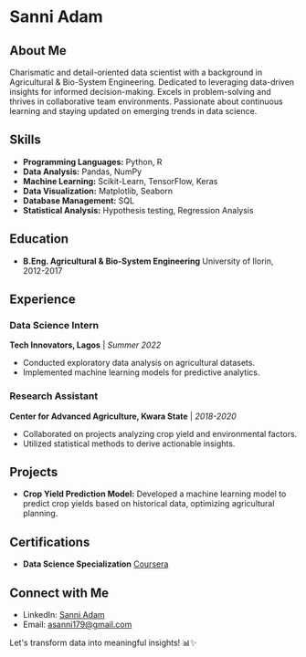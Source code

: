 # Sanni Adam

## About Me
Charismatic and detail-oriented data scientist with a background in Agricultural & Bio-System Engineering. Dedicated to leveraging data-driven insights for informed decision-making. Excels in problem-solving and thrives in collaborative team environments. Passionate about continuous learning and staying updated on emerging trends in data science.

## Skills
- **Programming Languages:** Python, R
- **Data Analysis:** Pandas, NumPy
- **Machine Learning:** Scikit-Learn, TensorFlow, Keras
- **Data Visualization:** Matplotlib, Seaborn
- **Database Management:** SQL
- **Statistical Analysis:** Hypothesis testing, Regression Analysis

## Education
- **B.Eng. Agricultural & Bio-System Engineering**
  University of Ilorin, 2012-2017

## Experience
### Data Science Intern
**Tech Innovators, Lagos** | *Summer 2022*
- Conducted exploratory data analysis on agricultural datasets.
- Implemented machine learning models for predictive analytics.

### Research Assistant
**Center for Advanced Agriculture, Kwara State** | *2018-2020*
- Collaborated on projects analyzing crop yield and environmental factors.
- Utilized statistical methods to derive actionable insights.

## Projects
- **Crop Yield Prediction Model:** Developed a machine learning model to predict crop yields based on historical data, optimizing agricultural planning.

## Certifications
- **Data Science Specialization**
  [Coursera](https://www.coursera.org/specializations/data-science)

## Connect with Me
- LinkedIn: [Sanni Adam](https://www.linkedin.com/in/sanniadam)
- Email: [asanni179@gmail.com](mailto:asanni179@gmail.com)

Let's transform data into meaningful insights! 📊✨

